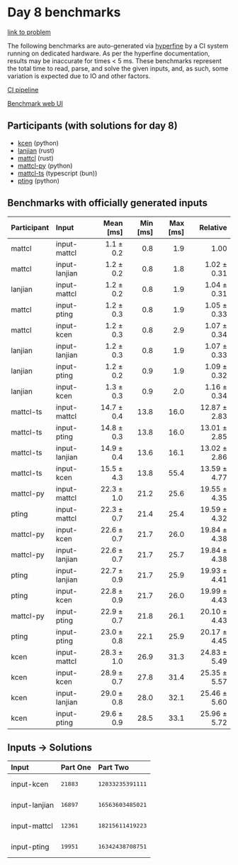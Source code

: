 # Day 8 benchmarks

[link to problem](https://adventofcode.com/2023/day/8)

The following benchmarks are auto-generated via
[hyperfine](https://github.com/sharkdp/hyperfine) by a CI system running on
dedicated hardware. As per the hyperfine documentation, results may be
inaccurate for times < 5 ms. These benchmarks represent the total time to read,
parse, and solve the given inputs, and, as such, some variation is expected due
to IO and other factors.

[CI pipeline](http://ci.papercode.net:8080/teams/main/pipelines/aoc2023)

[Benchmark web UI](https://aoc.ancalagon.black)


## Participants (with solutions for day 8)

- [kcen](https://github.com/kcen/aoc2023) (python)
- [lanjian](https://github.com/lanjian/aoc-2023) (rust)
- [mattcl](https://github.com/mattcl/aoc2023) (rust)
- [mattcl-py](https://github.com/mattcl/aoc2023-py) (python)
- [mattcl-ts](https://github.com/mattcl/aoc2023-js) (typescript (bun))
- [pting](https://github.com/pting/aoc2023) (python)


## Benchmarks with officially generated inputs

| Participant | Input | Mean [ms] | Min [ms] | Max [ms] | Relative |
|:---|:---|---:|---:|---:|---:|
| mattcl | input-mattcl | 1.1 ± 0.2 | 0.8 | 1.9 | 1.00 |
| mattcl | input-lanjian | 1.2 ± 0.2 | 0.8 | 1.8 | 1.02 ± 0.31 |
| lanjian | input-mattcl | 1.2 ± 0.2 | 0.8 | 1.9 | 1.04 ± 0.31 |
| mattcl | input-pting | 1.2 ± 0.3 | 0.8 | 1.9 | 1.05 ± 0.33 |
| mattcl | input-kcen | 1.2 ± 0.3 | 0.8 | 2.9 | 1.07 ± 0.34 |
| lanjian | input-lanjian | 1.2 ± 0.3 | 0.8 | 1.9 | 1.07 ± 0.33 |
| lanjian | input-pting | 1.2 ± 0.2 | 0.9 | 1.9 | 1.09 ± 0.32 |
| lanjian | input-kcen | 1.3 ± 0.3 | 0.9 | 2.0 | 1.16 ± 0.34 |
| mattcl-ts | input-mattcl | 14.7 ± 0.4 | 13.8 | 16.0 | 12.87 ± 2.83 |
| mattcl-ts | input-pting | 14.8 ± 0.3 | 13.8 | 16.0 | 13.01 ± 2.85 |
| mattcl-ts | input-lanjian | 14.9 ± 0.4 | 13.6 | 16.1 | 13.02 ± 2.86 |
| mattcl-ts | input-kcen | 15.5 ± 4.3 | 13.8 | 55.4 | 13.59 ± 4.77 |
| mattcl-py | input-mattcl | 22.3 ± 1.0 | 21.2 | 25.6 | 19.55 ± 4.35 |
| pting | input-mattcl | 22.3 ± 0.7 | 21.4 | 25.4 | 19.59 ± 4.32 |
| mattcl-py | input-kcen | 22.6 ± 0.7 | 21.7 | 26.0 | 19.84 ± 4.38 |
| mattcl-py | input-lanjian | 22.6 ± 0.7 | 21.7 | 25.7 | 19.84 ± 4.38 |
| pting | input-lanjian | 22.7 ± 0.9 | 21.7 | 25.9 | 19.93 ± 4.41 |
| pting | input-kcen | 22.8 ± 0.9 | 21.7 | 26.0 | 19.99 ± 4.43 |
| mattcl-py | input-pting | 22.9 ± 0.7 | 21.8 | 26.1 | 20.10 ± 4.43 |
| pting | input-pting | 23.0 ± 0.8 | 22.1 | 25.9 | 20.17 ± 4.45 |
| kcen | input-mattcl | 28.3 ± 1.0 | 26.9 | 31.3 | 24.83 ± 5.49 |
| kcen | input-kcen | 28.9 ± 0.7 | 27.8 | 31.4 | 25.35 ± 5.57 |
| kcen | input-lanjian | 29.0 ± 0.8 | 28.0 | 32.1 | 25.46 ± 5.60 |
| kcen | input-pting | 29.6 ± 0.9 | 28.5 | 33.1 | 25.96 ± 5.72 |


## Inputs -> Solutions

| Input | Part One | Part Two |
|:---|:---|:---|
|input-kcen|<pre>21883</pre>|<pre>12833235391111</pre>|
|input-lanjian|<pre>16897</pre>|<pre>16563603485021</pre>|
|input-mattcl|<pre>12361</pre>|<pre>18215611419223</pre>|
|input-pting|<pre>19951</pre>|<pre>16342438708751</pre>|